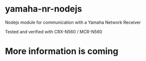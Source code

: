 # yamaha-nr-nodejs
Nodejs module for communication with a Yamaha Network Receiver

Tested and verified with CRX-N560 / MCR-N560
​
# More information is coming
